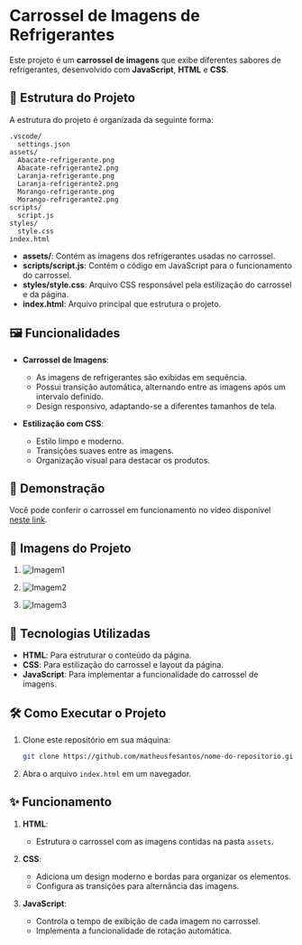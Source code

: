 # Carrossel de Imagens de Refrigerantes

Este projeto é um **carrossel de imagens** que exibe diferentes sabores de refrigerantes, desenvolvido com **JavaScript**, **HTML** e **CSS**.

## 📂 Estrutura do Projeto

A estrutura do projeto é organizada da seguinte forma:

```
.vscode/
  settings.json
assets/
  Abacate-refrigerante.png
  Abacate-refrigerante2.png
  Laranja-refrigerante.png
  Laranja-refrigerante2.png
  Morango-refrigerante.png
  Morango-refrigerante2.png
scripts/
  script.js
styles/
  style.css
index.html
```

- **assets/**: Contém as imagens dos refrigerantes usadas no carrossel.
- **scripts/script.js**: Contém o código em JavaScript para o funcionamento do carrossel.
- **styles/style.css**: Arquivo CSS responsável pela estilização do carrossel e da página.
- **index.html**: Arquivo principal que estrutura o projeto.

## 🖼️ Funcionalidades

- **Carrossel de Imagens**:
  - As imagens de refrigerantes são exibidas em sequência.
  - Possui transição automática, alternando entre as imagens após um intervalo definido.
  - Design responsivo, adaptando-se a diferentes tamanhos de tela.

- **Estilização com CSS**:
  - Estilo limpo e moderno.
  - Transições suaves entre as imagens.
  - Organização visual para destacar os produtos.

## 🎥 Demonstração

Você pode conferir o carrossel em funcionamento no vídeo disponível [neste link](https://drive.google.com/file/d/1yvlDUIKXYRoHYyryhZGI50aLe3cESvIn/view?usp=sharing).

## 📸 Imagens do Projeto

1. ![Imagem1](https://drive.google.com/uc?export=view&id=1vRNnV4ydQsRk1bNw3IWxYX6RGqvJQZp9)

2. ![Imagem2](https://drive.google.com/uc?export=view&id=1XkyuW8T3hrxwz2IS4xnl8G6S4-0kEWLc)

3. ![Imagem3](https://drive.google.com/uc?export=view&id=1BEktQtE2vg1gzSByoIlTy7LvdTGxo6mC)

## 🚀 Tecnologias Utilizadas

- **HTML**: Para estruturar o conteúdo da página.
- **CSS**: Para estilização do carrossel e layout da página.
- **JavaScript**: Para implementar a funcionalidade do carrossel de imagens.

## 🛠️ Como Executar o Projeto

1. Clone este repositório em sua máquina:
   ```bash
   git clone https://github.com/matheusfesantos/nome-do-repositorio.git
   ```

2. Abra o arquivo `index.html` em um navegador.

## ✨ Funcionamento

1. **HTML**:
   - Estrutura o carrossel com as imagens contidas na pasta `assets`.

2. **CSS**:
   - Adiciona um design moderno e bordas para organizar os elementos.
   - Configura as transições para alternância das imagens.

3. **JavaScript**:
   - Controla o tempo de exibição de cada imagem no carrossel.
   - Implementa a funcionalidade de rotação automática.
